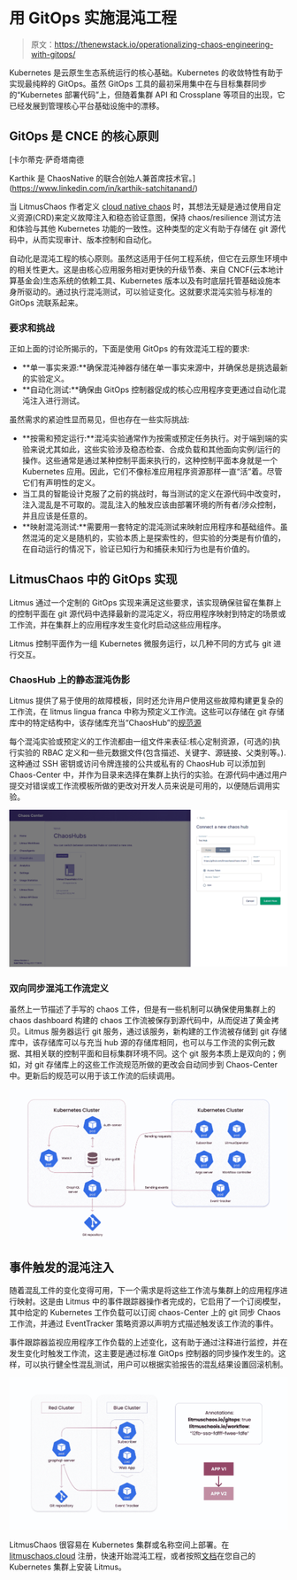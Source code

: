 # 用 GitOps 实施混沌工程

> 原文：<https://thenewstack.io/operationalizing-chaos-engineering-with-gitops/>

Kubernetes 是云原生生态系统运行的核心基础。Kubernetes 的收敛特性有助于实现最纯粹的 GitOps。虽然 GitOps 工具的最初采用集中在与目标集群同步的“Kubernetes 部署代码”上，但随着集群 API 和 Crossplane 等项目的出现，它已经发展到管理核心平台基础设施中的漂移。

## GitOps 是 CNCE 的核心原则

 [卡尔蒂克·萨奇塔南德

Karthik 是 ChaosNative 的联合创始人兼首席技术官。](https://www.linkedin.com/in/karthik-satchitanand/) 

当 LitmusChaos 作者定义 [cloud native chaos](https://www.cncf.io/blog/2019/11/06/cloud-native-chaos-engineering-enhancing-kubernetes-application-resiliency/) 时，其想法无疑是通过使用自定义资源(CRD)来定义故障注入和稳态验证意图，保持 chaos/resilience 测试方法和体验与其他 Kubernetes 功能的一致性。这种类型的定义有助于存储在 git 源代码中，从而实现审计、版本控制和自动化。

自动化是混沌工程的核心原则。虽然这适用于任何工程系统，但它在云原生环境中的相关性更大。这是由核心应用服务相对更快的升级节奏、来自 CNCF(云本地计算基金会)生态系统的依赖工具、Kubernetes 版本以及有时底层托管基础设施本身所驱动的。通过执行混沌测试，可以验证变化。这就要求混沌实验与标准的 GitOps 流联系起来。

### 要求和挑战

正如上面的讨论所揭示的，下面是使用 GitOps 的有效混沌工程的要求:

*   **单一事实来源:**确保混沌神器存储在单一事实来源中，并确保总是挑选最新的实验定义。
*   **自动化测试:**确保由 GitOps 控制器促成的核心应用程序变更通过自动化混沌注入进行测试。

虽然需求的紧迫性显而易见，但也存在一些实际挑战:

*   **按需和预定运行:**混沌实验通常作为按需或预定任务执行。对于端到端的实验来说尤其如此，这些实验涉及稳态检查、合成负载和其他面向实例/运行的操作。这些通常是通过某种控制平面来执行的，这种控制平面本身就是一个 Kubernetes 应用。因此，它们不像标准应用程序资源那样一直“活”着。尽管它们有声明性的定义。
*   当工具的智能设计克服了之前的挑战时，每当测试的定义在源代码中改变时，注入混乱是不可取的。混乱注入的触发应该由部署环境的所有者/涉众控制，并且应该是任意的。
*   **映射混沌测试:**需要用一套特定的混沌测试来映射应用程序和基础组件。虽然混沌的定义是随机的，实验本质上是探索性的，但实验的分类是有价值的，在自动运行的情况下，验证已知行为和捕获未知行为也是有价值的。

## LitmusChaos 中的 GitOps 实现

Litmus 通过一个定制的 GitOps 实现来满足这些要求，该实现确保驻留在集群上的控制平面在 git 源代码中选择最新的混沌定义，将应用程序映射到特定的场景或工作流，并在集群上的应用程序发生变化时启动这些应用程序。

Litmus 控制平面作为一组 Kubernetes 微服务运行，以几种不同的方式与 git 进行交互。

### ChaosHub 上的静态混沌伪影

Litmus 提供了易于使用的故障模板，同时还允许用户使用这些故障构建更复杂的工作流，在 litmus lingua franca 中称为预定义工作流。这些可以存储在 git 存储库中的特定结构中，该存储库充当“ChaosHub”的[规范源](https://github.com/litmuschaos/chaos-charts)

每个混沌实验或预定义的工作流都由一组文件来表征:核心定制资源，(可选的)执行实验的 RBAC 定义和一些元数据文件(包含描述、关键字、源链接、父类别等。).这种通过 SSH 密钥或访问令牌连接的公共或私有的 ChaosHub 可以添加到 Chaos-Center 中，并作为目录来选择在集群上执行的实验。在源代码中通过用户提交对错误或工作流模板所做的更改对开发人员来说是可用的，以便随后调用实验。

[![Connect a new chaos hub screenshot](img/5f68f391f5162db068af65e0a834ff0a.png)](https://cdn.thenewstack.io/media/2021/11/7535da24-image5.png)

### 双向同步混沌工作流定义

虽然上一节描述了手写的 chaos 工件，但是有一些机制可以确保使用集群上的 chaos dashboard 构建的 chaos 工作流被保存到源代码中，从而促进了黄金拷贝。Litmus 服务器运行 git 服务，通过该服务，新构建的工作流被存储到 git 存储库中，该存储库可以与充当 hub 源的存储库相同，也可以与工作流的实例元数据、其相关联的控制平面和目标集群环境不同。这个 git 服务本质上是双向的；例如，对 git 存储库上的这些工作流规范所做的更改会自动同步到 Chaos-Center 中。更新后的规范可以用于该工作流的后续调用。

[![Bi-directionally synched chaos workflow chart](img/a9476b4e6abf202e7a165bde836ed7e5.png)](https://cdn.thenewstack.io/media/2021/11/864ca320-image2.png)

## 事件触发的混沌注入

随着混乱工件的变化变得可用，下一个需求是将这些工作流与集群上的应用程序进行映射。这是由 Litmus 中的事件跟踪器操作者完成的，它启用了一个订阅模型，其中给定的 Kubernetes 工作负载可以订阅 chaos-Center 上的 git 同步 Chaos 工作流，并通过 EventTracker 策略资源以声明方式描述触发该工作流的事件。

事件跟踪器监视应用程序工作负载的上述变化，这有助于通过注释进行监控，并在发生变化时触发工作流，这主要是通过标准 GitOps 控制器的同步操作发生的。这样，可以执行健全性混乱测试，用户可以根据实验报告的混乱结果设置回滚机制。

[![Event-triggered chaos injection chart](img/46395ab34357618c9294c3cf5ad1d622.png)](https://cdn.thenewstack.io/media/2021/11/ea5fefdc-image1.png)

LitmusChaos 很容易在 Kubernetes 集群或名称空间上部署。在 [litmuschaos.cloud](https://litmuschaos.cloud) 注册，快速开始混沌工程，或者按照[文档](https://docs.litmuschaos.io)在您自己的 Kubernetes 集群上安装 Litmus。

<svg xmlns:xlink="http://www.w3.org/1999/xlink" viewBox="0 0 68 31" version="1.1"><title>Group</title> <desc>Created with Sketch.</desc></svg>